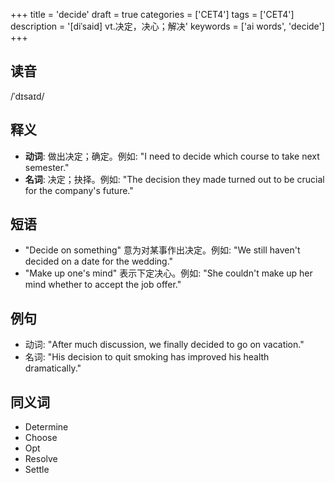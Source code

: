 +++
title = 'decide'
draft = true
categories = ['CET4']
tags = ['CET4']
description = '[diˈsaid] vt.决定，决心；解决'
keywords = ['ai words', 'decide']
+++

## 读音
/ˈdɪsaɪd/

## 释义
- **动词**: 做出决定；确定。例如: "I need to decide which course to take next semester."
- **名词**: 决定；抉择。例如: "The decision they made turned out to be crucial for the company's future."

## 短语
- "Decide on something" 意为对某事作出决定。例如: "We still haven't decided on a date for the wedding."
- "Make up one's mind" 表示下定决心。例如: "She couldn't make up her mind whether to accept the job offer."

## 例句
- 动词: "After much discussion, we finally decided to go on vacation."
- 名词: "His decision to quit smoking has improved his health dramatically."

## 同义词
- Determine
- Choose
- Opt
- Resolve
- Settle

